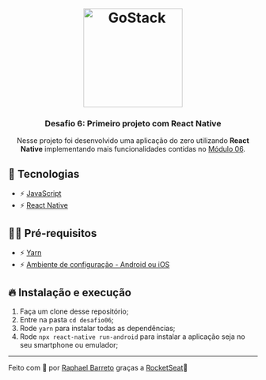 <h1 align="center">
    <img alt="GoStack" src="https://rocketseat-cdn.s3-sa-east-1.amazonaws.com/bootcamp-header.png" width="200px" />
</h1>

<h3 align="center">Desafio 6: Primeiro projeto com React Native</h3>

<p align="center">Nesse projeto foi desenvolvido uma aplicação do zero utilizando <strong>React Native</strong> implementando mais funcionalidades contidas no <a href="https://github.com/raphabarreto/gostack-modulos/tree/master/modulo-06">Módulo 06</a>.</p>



## 🚀 Tecnologias

- ⚡ [JavaScript](https://skylab.rocketseat.com.br/journey/starter)
- ⚡ [React Native](https://pt-br.reactjs.org/)


## ✋🏻 Pré-requisitos

- ⚡ [Yarn](https://yarnpkg.com/pt-BR/docs/install)
- ⚡ [Ambiente de configuração - Android ou iOS](https://docs.rocketseat.dev/ambiente-react-native/introducao)

## 🔥 Instalação e execução

1. Faça um clone desse repositório;
2. Entre na pasta `cd desafio06`;
3. Rode `yarn` para instalar todas as dependências;
4. Rode `npx react-native run-android` para instalar a aplicação seja no seu smartphone ou emulador;
---

Feito com 💖 por [Raphael Barreto](https://www.linkedin.com/in/raphael-barreto-15631747/)
graças a [RocketSeat](https://rocketseat.com.br/)🚀
